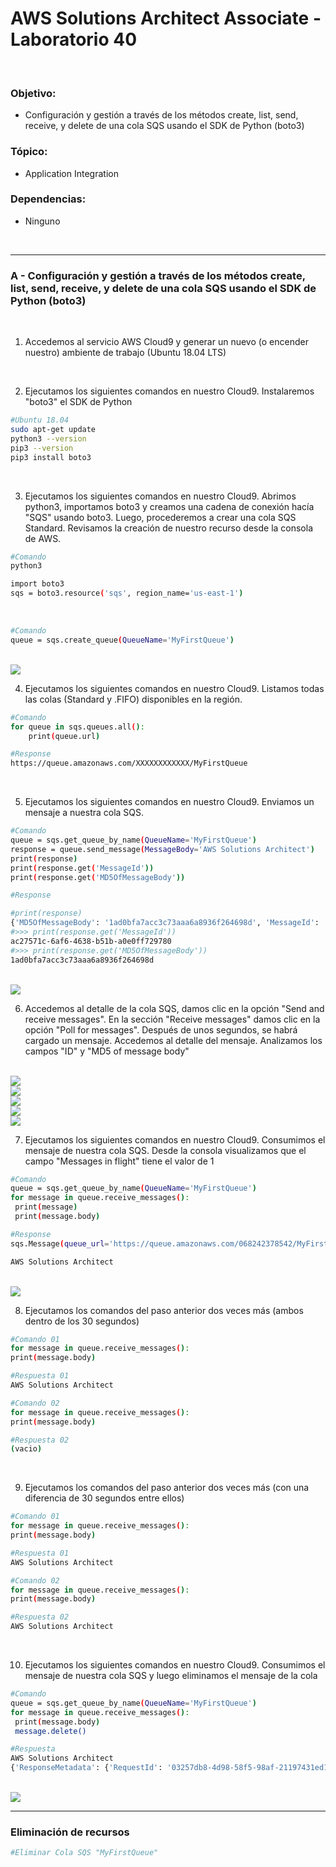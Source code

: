 # AWS Solutions Architect Associate - Laboratorio 40

<br>

### Objetivo: 
*  Configuración y gestión a través de los métodos create, list, send, receive, y delete de una cola SQS usando el SDK de Python (boto3) 

### Tópico:
* Application Integration

### Dependencias:
* Ninguno

<br>

---

### A - Configuración y gestión a través de los métodos create, list, send, receive, y delete de una cola SQS usando el SDK de Python (boto3) 

<br>


1. Accedemos al servicio AWS Cloud9 y generar un nuevo (o encender nuestro) ambiente de trabajo (Ubuntu 18.04 LTS)

<br>

2. Ejecutamos los siguientes comandos en nuestro Cloud9. Instalaremos "boto3" el SDK de Python

```bash
#Ubuntu 18.04
sudo apt-get update
python3 --version
pip3 --version
pip3 install boto3
```

<br>

3. Ejecutamos los siguientes comandos en nuestro Cloud9. Abrimos python3, importamos boto3 y creamos una cadena de conexión hacía "SQS" usando boto3. Luego, procederemos a crear una cola SQS Standard. Revisamos la creación de nuestro recurso desde la consola de AWS.

```bash
#Comando
python3

import boto3
sqs = boto3.resource('sqs', region_name='us-east-1')
```

<br>

```bash
#Comando
queue = sqs.create_queue(QueueName='MyFirstQueue')
```

<br>

<img src="images/Lab40_01.jpg">

<br>


4. Ejecutamos los siguientes comandos en nuestro Cloud9. Listamos todas las colas (Standard y .FIFO) disponibles en la región.

```bash
#Comando
for queue in sqs.queues.all():
    print(queue.url)

#Response
https://queue.amazonaws.com/XXXXXXXXXXXX/MyFirstQueue
```

<br>

5. Ejecutamos los siguientes comandos en nuestro Cloud9. Enviamos un mensaje a nuestra cola SQS.

```bash
#Comando
queue = sqs.get_queue_by_name(QueueName='MyFirstQueue')
response = queue.send_message(MessageBody='AWS Solutions Architect')
print(response)
print(response.get('MessageId'))
print(response.get('MD5OfMessageBody'))

#Response

#print(response)
{'MD5OfMessageBody': '1ad0bfa7acc3c73aaa6a8936f264698d', 'MessageId': 'ac27571c-6af6-4638-b51b-a0e0ff729780', 'ResponseMetadata': {'RequestId': '16eaefa2-2c1f-586b-800f-b3030bf9275f', 'HTTPStatusCode': 200, 'HTTPHeaders': {'x-amzn-requestid': '16eaefa2-2c1f-586b-800f-b3030bf9275f', 'date': 'XXXXXXXXXXX', 'content-type': 'text/xml', 'content-length': '378'}, 'RetryAttempts': 0}}
#>>> print(response.get('MessageId'))
ac27571c-6af6-4638-b51b-a0e0ff729780
#>>> print(response.get('MD5OfMessageBody'))
1ad0bfa7acc3c73aaa6a8936f264698d
```

<br>

<img src="images/Lab40_02.jpg">

<br>

6. Accedemos al detalle de la cola SQS, damos clic en la opción "Send and receive messages". En la sección "Receive messages" damos clic en la opción "Poll for messages". Después de unos segundos, se habrá cargado un mensaje. Accedemos al detalle del mensaje. Analizamos los campos "ID" y "MD5 of message body"

<br>

<img src="images/Lab40_03.jpg">

<br>

<img src="images/Lab40_04.jpg">

<br>

<img src="images/Lab40_05.jpg">

<br>

<img src="images/Lab40_06.jpg">

<br>

<img src="images/Lab40_07.jpg">

<br>

7. Ejecutamos los siguientes comandos en nuestro Cloud9. Consumimos el mensaje de nuestra cola SQS. Desde la consola visualizamos que el campo "Messages in flight" tiene el valor de 1

```bash
#Comando
queue = sqs.get_queue_by_name(QueueName='MyFirstQueue')
for message in queue.receive_messages():
 print(message)
 print(message.body)

#Response
sqs.Message(queue_url='https://queue.amazonaws.com/068242378542/MyFirstQueue', receipt_handle='AQEBvGIY3fS+3SWpmBQiwpu4La3IVTaCtXMab1pzddDtkfadiGCE2TyFiw3lYxoqwf1+0TOddEnOdHJlTm7GWsl4HDb6XsE5D90kF8kIhhQb0A6zmm4aclK1qUgSV/6qqyKdZY8PtqFmtvuCRSfGd7wbOy87je4iy6//MCFndAaAJEDwILm66RC3pE2Ii1dw+ZAoRcNLDog82I9CU1v9hCVcjm/kyXPgMtAhWorUZwzSIzUJ5LTX49AMAPQMdSiD6QWtUN+p29wn2kGzd6aN+k/9D5LFOSLMtMVra+u9Ojm9vuNy8tTAdgq2u0hV/aLlkz2zky1j0iFFVe9OoQDlOlWNEAxce5l2ecjUNHK2Jlj33kpVAQujnNupdXm3mex40p+F1U5T41NkSY0LAmlkxx5ccg==')

AWS Solutions Architect
```

<br>

<img src="images/Lab40_08.jpg">

<br>

8. Ejecutamos los comandos del paso anterior dos veces más (ambos dentro de los 30 segundos)

```bash
#Comando 01
for message in queue.receive_messages():
print(message.body)

#Respuesta 01
AWS Solutions Architect

#Comando 02
for message in queue.receive_messages():
print(message.body)

#Respuesta 02
(vacio)
```

<br>


9. Ejecutamos los comandos del paso anterior dos veces más (con una diferencia de 30 segundos entre ellos)

```bash
#Comando 01
for message in queue.receive_messages():
print(message.body)

#Respuesta 01
AWS Solutions Architect

#Comando 02
for message in queue.receive_messages():
print(message.body)

#Respuesta 02
AWS Solutions Architect
```

<br>

10. Ejecutamos los siguientes comandos en nuestro Cloud9. Consumimos el mensaje de nuestra cola SQS y luego eliminamos el mensaje de la cola

```bash
#Comando
queue = sqs.get_queue_by_name(QueueName='MyFirstQueue')
for message in queue.receive_messages():
 print(message.body)
 message.delete()

#Respuesta
AWS Solutions Architect
{'ResponseMetadata': {'RequestId': '03257db8-4d98-58f5-98af-21197431ed17', 'HTTPStatusCode': 200, 'HTTPHeaders': {'x-amzn-requestid': '03257db8-4d98-58f5-98af-21197431ed17', 'date': 'XXXXXXXX', 'content-type': 'text/xml', 'content-length': '215'}, 'RetryAttempts': 0}}
```

<br>

<img src="images/Lab40_09.jpg">

<br>

---

### Eliminación de recursos

```bash
#Eliminar Cola SQS "MyFirstQueue"
```
